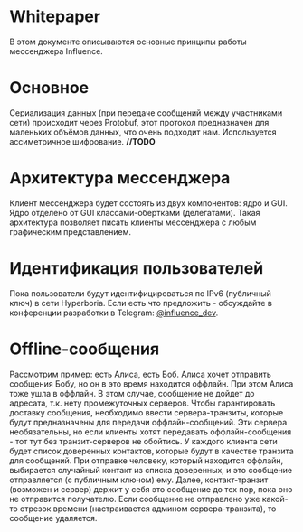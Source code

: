 # Whitepaper
В этом документе описываются основные принципы работы мессенджера Influence.

# Основное

Сериализация данных (при передаче сообщений между участниками сети) происходит через Protobuf, этот протокол предназначен для маленьких объёмов данных, что очень подходит нам.
Используется ассиметричное шифрование. **//TODO**

# Архитектура мессенджера

Клиент мессенджера будет состоять из двух компонентов: ядро и GUI. Ядро отделено от GUI классами-обертками (делегатами). Такая архитектура позволяет писать клиенты мессенджера с любым графическим представлением.

# Идентификация пользователей

Пока пользователи будут идентифицироваться по IPv6 (публичный ключ) в сети Hyperboria. Если есть что предложить - обсуждайте в конференции разработки в Telegram: [@influence_dev](https://t.me/influence_dev).

# Offline-сообщения

Рассмотрим пример: есть Алиса, есть Боб. Алиса хочет отправить сообщения Бобу, но он в это время находится оффлайн. При этом Алиса тоже ушла в оффлайн. В этом случае, сообщение не дойдет до адресата, т.к. нету промежуточных серверов. Чтобы гарантировать доставку сообщения, необходимо ввести сервера-транзиты, которые будут предназначены для передачи оффлайн-сообщений. Эти сервера необязательны, но если клиенты хотят передавать оффлайн-сообщения - тот тут без транзит-серверов не обойтись. У каждого клиента сети будет список доверенных контактов, которые будут в качестве транзита для сообщений. При отправке человеку, который находится оффлайн, выбирается случайный контакт из списка доверенных, и это сообщение отправляется (с публичным ключом) ему. Далее, контакт-транзит (возможен и сервер) держит у себя это сообщение до тех пор, пока оно не отправится получателю. Если сообщение не отправлено уже какой-то отрезок времени (настраивается админом сервера-транзита), то сообщение удаляется.